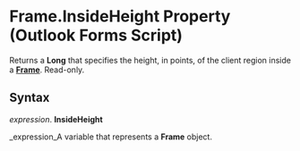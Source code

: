 
# Frame.InsideHeight Property (Outlook Forms Script)

Returns a  **Long** that specifies the height, in points, of the client region inside a **[Frame](5fb494d3-8e00-852a-c361-0e99358b1ce8.md)**. Read-only.


## Syntax

 _expression_. **InsideHeight**

 _expression_A variable that represents a  **Frame** object.


